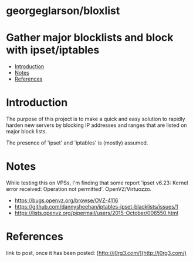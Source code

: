# georgeglarson/bloxlist 
# Gather major blocklists and block with ipset/iptables

- [Introduction](#introduction)
- [Notes](#notes)
- [References](#references)


# Introduction
The purpose of this project is to make a quick and easy solution to rapidly harden new servers by blocking IP addresses and ranges that are listed on major block lists.

The presence of 'ipset' and 'iptables' is (mostly) assumed.

# Notes
While testing this on VPSs, I'm finding that some report 'ipset v6.23: Kernel error received: Operation not permitted'.
OpenVZ/Virtuozzo.
-  https://bugs.openvz.org/browse/OVZ-4116 
-  https://github.com/dannysheehan/iptables-ipset-blacklists/issues/1  
-  https://lists.openvz.org/pipermail/users/2015-October/006550.html


# References
link to post, once it has been posted:  [http://j0rg3.com/](http://j0rg3.com/)



